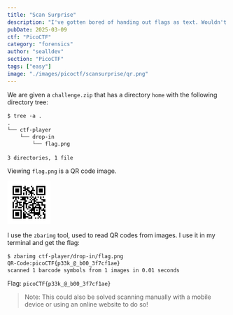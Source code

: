 ```yaml
---
title: "Scan Surprise"
description: "I've gotten bored of handing out flags as text. Wouldn't it be cool if they were an image instead?"
pubDate: 2025-03-09
ctf: "PicoCTF"
category: "forensics"
author: "sealldev"
section: "PicoCTF"
tags: ["easy"]
image: "./images/picoctf/scansurprise/qr.png"
---
```


We are given a `challenge.zip` that has a directory `home` with the following directory tree:
```
$ tree -a .
.
└── ctf-player
    └── drop-in
        └── flag.png

3 directories, 1 file
```

Viewing `flag.png` is a QR code image.

![qr.png](images/picoctf/scansurprise/qr.png)

I use the `zbarimg` tool, used to read QR codes from images. I use it in my terminal and get the flag:
```
$ zbarimg ctf-player/drop-in/flag.png
QR-Code:picoCTF{p33k_@_b00_3f7cf1ae}
scanned 1 barcode symbols from 1 images in 0.01 seconds
```

Flag: `picoCTF{p33k_@_b00_3f7cf1ae}`

> Note: This could also be solved scanning manually with a mobile device or using an online website to do so!
